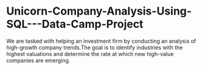 # Unicorn-Company-Analysis-Using-SQL---Data-Camp-Project
 We are tasked with helping an investment firm by conducting an analysis of high-growth company trends.The goal is to identify industries with the highest valuations and determine the rate at which new high-value companies are emerging.
